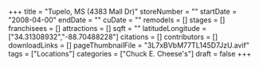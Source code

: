 +++
title = "Tupelo, MS (4383 Mall Dr)"
storeNumber = ""
startDate = "2008-04-00"
endDate = ""
cuDate = ""
remodels = []
stages = []
franchisees = []
attractions = []
sqft = ""
latitudeLongitude = ["34.31308932","-88.70488228"]
citations = []
contributors = []
downloadLinks = []
pageThumbnailFile = "3L7xBVbM77TL145D7JzU.avif"
tags = ["Locations"]
categories = ["Chuck E. Cheese's"]
draft = false
+++
